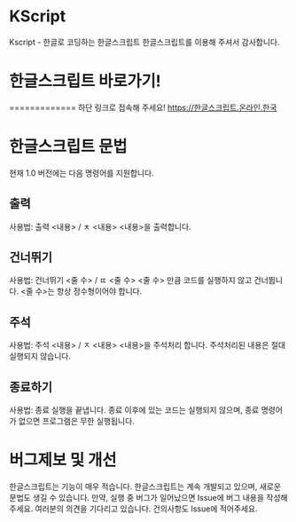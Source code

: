 # KScript
Kscript - 한글로 코딩하는 한글스크립트
한글스크립트를 이용해 주셔서 감사합니다.

# 한글스크립트 바로가기!
=============
하단 링크로 접속해 주세요!
https://한글스크립트.온라인.한국

한글스크립트 문법
=============
현재 1.0 버전에는 다음 명령어를 지원합니다.

출력
-------------
사용법: 출력 <내용> / ㅊ <내용>
<내용>을 출력합니다.

건너뛰기
-------------
사용법: 건너뛰기 <줄 수> / ㄸ <줄 수>
<줄 수> 만큼 코드를 실행하지 않고 건너뜁니다. <줄 수>는 항상 정수형이어야 합니다.

주석
-------------
사용법: 주석 <내용> / ㅈ <내용>
<내용>을 주석처리 합니다. 주석처리된 내용은 절대 실행되지 않습니다.

종료하기
-------------
사용법: 종료
실행을 끝냅니다. 종료 이후에 있는 코드는 실행되지 않으며, 종료 명령어가 없으면 프로그램은 무한 실행됩니다.

버그제보 및 개선
=============
한글스크립트는 기능이 매우 적습니다. 한글스크립트는 계속 개발되고 있으며, 새로운 문법도 생길 수 있습니다. 만약, 실행 중 버그가 일어났으면 Issue에 버그 내용을 작성해 주세요. 
여러분의 의견을 기다리고 있습니다. 건의사항도 Issue에 적어주세요.
